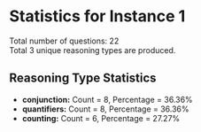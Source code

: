 # Statistics for Instance 1<br/>
Total number of questions: 22<br/>
Total 3 unique reasoning types are produced.<br/>
## Reasoning Type Statistics<br/>
- **conjunction:** Count = 8, Percentage = 36.36%<br/>
- **quantifiers:** Count = 8, Percentage = 36.36%<br/>
- **counting:** Count = 6, Percentage = 27.27%<br/>
